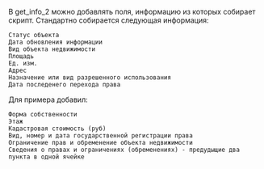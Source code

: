 В get_info_2 можно добавлять поля, информацию из которых собирает скрипт. Стандартно собирается следующая информация:

	Статус объекта
	Дата обновления информации
	Вид объекта недвижимости
	Площадь
	Ед. изм.
	Адрес
	Назначение или вид разрешенного использования
	Дата последенего перехода права

Для примера добавил:

	Форма собственности
	Этаж
  	Кадастровая стоимость (руб)
	Вид, номер и дата государственной регистрации права
	Ограничение прав и обременение объекта недвижимости
	Сведения о правах и ограничениях (обременениях) - предудыщие два пункта в одной ячейке
	

